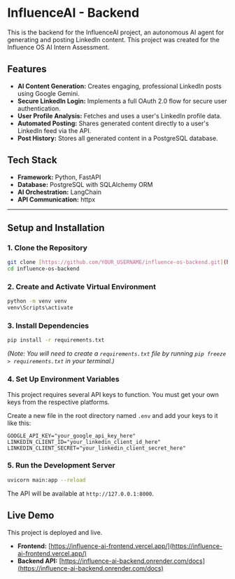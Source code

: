 # InfluenceAI - Backend

This is the backend for the InfluenceAI project, an autonomous AI agent for generating and posting LinkedIn content. This project was created for the Influence OS AI Intern Assessment.

## Features

* **AI Content Generation:** Creates engaging, professional LinkedIn posts using Google Gemini.
* **Secure LinkedIn Login:** Implements a full OAuth 2.0 flow for secure user authentication.
* **User Profile Analysis:** Fetches and uses a user's LinkedIn profile data.
* **Automated Posting:** Shares generated content directly to a user's LinkedIn feed via the API.
* **Post History:** Stores all generated content in a PostgreSQL database.

## Tech Stack

* **Framework:** Python, FastAPI
* **Database:** PostgreSQL with SQLAlchemy ORM
* **AI Orchestration:** LangChain
* **API Communication:** httpx

---

## Setup and Installation

### 1. Clone the Repository
```bash
git clone [https://github.com/YOUR_USERNAME/influence-os-backend.git](https://github.com/YOUR_USERNAME/influence-os-backend.git)
cd influence-os-backend
```

### 2. Create and Activate Virtual Environment
```bash
python -m venv venv
venv\Scripts\activate
```

### 3. Install Dependencies
```bash
pip install -r requirements.txt
```
*(Note: You will need to create a `requirements.txt` file by running `pip freeze > requirements.txt` in your terminal.)*

### 4. Set Up Environment Variables
This project requires several API keys to function. You must get your own keys from the respective platforms.

Create a new file in the root directory named `.env` and add your keys to it like this:

```
GOOGLE_API_KEY="your_google_api_key_here"
LINKEDIN_CLIENT_ID="your_linkedin_client_id_here"
LINKEDIN_CLIENT_SECRET="your_linkedin_client_secret_here"
```

### 5. Run the Development Server
```bash
uvicorn main:app --reload
```
The API will be available at `http://127.0.0.1:8000`.

## Live Demo

This project is deployed and live.
* **Frontend:** [https://influence-ai-frontend.vercel.app/](https://influence-ai-frontend.vercel.app/)
* **Backend API:** [https://influence-ai-backend.onrender.com/docs](https://influence-ai-backend.onrender.com/docs)